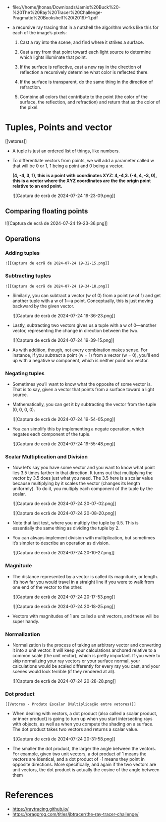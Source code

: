 - file:///home/jhonas/Downloads/Jamis%20Buck%20-%20The%20Ray%20Tracer%20Challenge-Pragmatic%20Bookshelf%20(2019)-1.pdf

- a recursive ray tracing that in a nutshell the algorithm works like this for each of the image’s pixels:

	1. Cast a ray into the scene, and find where it strikes a surface.
	
	2. Cast a ray from that point toward each light source to determine which	lights illuminate that point.
	
	3. If the surface is reflective, cast a new ray in the direction of reflection a recursively determine what color is reflected there.
	
	4. If the surface is transparent, do the same thing in the direction of refraction.
	
	5. Combine all colors that contribute to the point (the color of the surface, the reflection, and refraction) and return that as the color of the pixel.

# Tuples, Points and vector

[[vetores]]
- A tuple is just an ordered list of things, like numbers.

- To differentiate vectors from points, we will add a parameter called w that will be 0 or 1, 1 being a point and 0 being a vector.

	**(4, -4, 3, 1), this is a point with coordinates XYZ: 4,-4,3.
	(-4, 4, -3, 0), this is a vector where the XYZ coordinates are the the origin point relative to an end point.**
	

	![[Captura de ecrã de 2024-07-24 19-23-09.png]]

##  Comparing floating points
![[Captura de ecrã de 2024-07-24 19-23-36.png]]

## Operations

### Adding tuples
	![[Captura de ecrã de 2024-07-24 19-32-15.png]]

### Subtracting tuples
	![[Captura de ecrã de 2024-07-24 19-34-18.png]]

- Similarly, you can subtract a vector (w of 0) from a point (w of 1) and get another tuple with a w of 1—a point. Conceptually, this is just moving backward by the given vector.

	![[Captura de ecrã de 2024-07-24 19-36-23.png]]

- Lastly, subtracting two vectors gives us a tuple with a w of 0—another vector, representing the change in direction between the two.

	![[Captura de ecrã de 2024-07-24 19-39-15.png]]

- As with addition, though, not every combination makes sense. For instance, if you subtract a point (w = 1) from a vector (w = 0), you’ll end up with a negative w component, which is neither point nor vector.

### Negating tuples

- Sometimes you’ll want to know what the opposite of some vector is. That is to say, given a vector that points from a surface toward a light source.
-  Mathematically, you can get it by subtracting the vector from the tuple (0, 0, 0, 0).

	![[Captura de ecrã de 2024-07-24 19-54-05.png]]
	
- You can simplify this by implementing a negate operation, which negates each component of the tuple.

	![[Captura de ecrã de 2024-07-24 19-55-48.png]]

### Scalar Multiplication and Division

- Now let’s say you have some vector and you want to know what point lies 3.5 times farther in that direction. It turns out that multiplying the vector by 3.5 does just what you need. The 3.5 here is a scalar value because multiplying by it scales the vector (changes its length uniformly). To do it, you multiply each component of the tuple by the scalar. 

	![[Captura de ecrã de 2024-07-24 20-07-02.png]]

	![[Captura de ecrã de 2024-07-24 20-08-20.png]]
	
- Note that last test, where you multiply the tuple by 0.5. This is essentially the same thing as dividing the tuple by 2.
- You can always implement division with multiplication, but sometimes it’s simpler to describe an operation as division.

	![[Captura de ecrã de 2024-07-24 20-10-27.png]]

### Magnitude

- The distance represented by a vector is called its magnitude, or length. It’s how far you would travel in a straight line if you were to walk from one end of the vector to the other.

	![[Captura de ecrã de 2024-07-24 20-17-53.png]]


	![[Captura de ecrã de 2024-07-24 20-18-25.png]]

- Vectors with magnitudes of 1 are called a unit vectors, and these will be super handy.

### Normalization

- Normalization is the process of taking an arbitrary vector and converting it into a unit vector. It will keep your calculations anchored relative to a common scale (the unit vector), which is pretty important. If you were to skip normalizing your ray vectors or your surface normal, your calculations would be scaled differently for every ray you cast, and your scenes would look terrible (if they rendered at all).

	![[Captura de ecrã de 2024-07-24 20-28-28.png]]

### Dot product
	
	[[Vetores - Produto Escalar (Multiplicação entre vetores)]]

- When dealing with vectors, a dot product (also called a scalar product, or inner product) is going to turn up when you start intersecting rays with objects, as well as when you compute the shading on a surface. The dot product takes two vectors and returns a scalar value.

	![[Captura de ecrã de 2024-07-24 20-31-58.png]]

-  The smaller the dot product, the larger the angle between the vectors. For example, given two unit vectors, a dot product of 1 means the vectors are identical, and a dot product of -1 means they point in opposite directions. More specifically, and again if the two vectors are unit vectors, the dot product is actually the cosine of the angle between them


# References
- https://raytracing.github.io/
- https://pragprog.com/titles/jbtracer/the-ray-tracer-challenge/